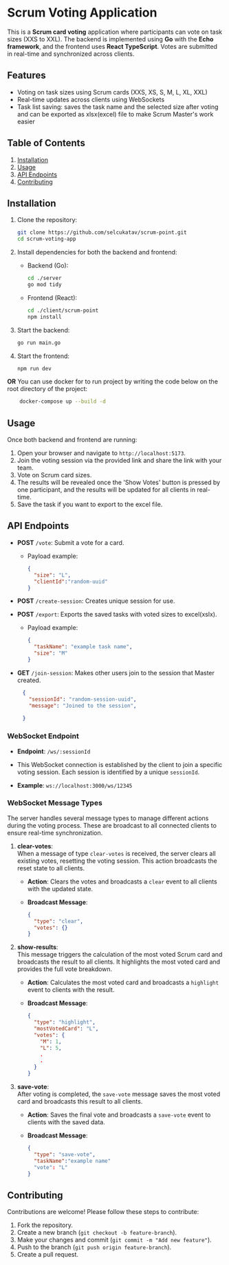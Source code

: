 # Scrum Voting Application

This is a **Scrum card voting** application where participants can vote on task sizes (XXS to XXL). The backend is implemented using **Go** with the **Echo framework**, and the frontend uses **React TypeScript**. Votes are submitted in real-time and synchronized across clients.

## Features

- Voting on task sizes using Scrum cards (XXS, XS, S, M, L, XL, XXL)
- Real-time updates across clients using WebSockets
- Task list saving: saves the task name and the selected size after voting and can be exported as xlsx(excel) file to make Scrum Master's work easier

## Table of Contents

1. [Installation](#installation)
2. [Usage](#usage)
3. [API Endpoints](#api-endpoints)
4. [Contributing](#contributing)


## Installation

1. Clone the repository:

    ```bash
    git clone https://github.com/selcukatav/scrum-point.git
    cd scrum-voting-app
    ```

2. Install dependencies for both the backend and frontend:

    - Backend (Go):

      ```bash
      cd ./server
      go mod tidy
      ```

    - Frontend (React):

      ```bash
      cd ./client/scrum-point
      npm install
      ```

3. Start the backend:

    ```bash
    go run main.go
    ```

4. Start the frontend:

    ```bash
    npm run dev
    ```
**OR**
You can use docker for to run project by writing the code below on the root directory of the project:
```bash
    docker-compose up --build -d
```
## Usage

Once both backend and frontend are running:

1. Open your browser and navigate to `http://localhost:5173`.
2. Join the voting session via the provided link and share the link with your team.
3. Vote on Scrum card sizes.
4. The results will be revealed once the 'Show Votes' button is pressed by one participant, and the results will be updated for all clients in real-time.
5. Save the task if you want to export to the excel file. 

## API Endpoints

- **POST** `/vote`: Submit a vote for a card.
  - Payload example:

    ```json
    {
      "size": "L",
      "clientId":"random-uuid"
    }
    ```
- **POST** `/create-session`: Creates unique session for use.

- **POST** `/export`: Exports the saved tasks with voted sizes to excel(xslx).
  - Payload example:

      ```json
      {
        "taskName": "example task name",
        "size": "M"    
      }
      ```

- **GET** `/join-session`: Makes other users join to the session that Master created.

 ```json
      {
        "sessionId": "random-session-uuid",
        "message": "Joined to the session",
            
      }
  ```

### WebSocket Endpoint

- **Endpoint**: `/ws/:sessionId`
- This WebSocket connection is established by the client to join a specific voting session. Each session is identified by a unique `sessionId`.

- **Example**: `ws://localhost:3000/ws/12345`

### WebSocket Message Types

The server handles several message types to manage different actions during the voting process. These are broadcast to all connected clients to ensure real-time synchronization.

1. **clear-votes**:  
   When a message of type `clear-votes` is received, the server clears all existing votes, resetting the voting session. This action broadcasts the reset state to all clients.
   
   - **Action**: Clears the votes and broadcasts a `clear` event to all clients with the updated state.

   - **Broadcast Message**:
     ```json
     {
       "type": "clear",
       "votes": {}
     }
     ```

2. **show-results**:  
   This message triggers the calculation of the most voted Scrum card and broadcasts the result to all clients. It highlights the most voted card and provides the full vote breakdown.

   - **Action**: Calculates the most voted card and broadcasts a `highlight` event to clients with the result.

   - **Broadcast Message**:
     ```json
     {
       "type": "highlight",
       "mostVotedCard": "L",
       "votes": {
         "M": 1,
         "L": 5,
         .
         .
       }
     }
     ```

3. **save-vote**:  
   After voting is completed, the `save-vote` message saves the most voted card and broadcasts this result to all clients.

   - **Action**: Saves the final vote and broadcasts a `save-vote` event to clients with the saved data.

   - **Broadcast Message**:
     ```json
     {
       "type": "save-vote",
       "taskName":"example name"
       "vote": "L"
     }
     ```


## Contributing

Contributions are welcome! Please follow these steps to contribute:

1. Fork the repository.
2. Create a new branch (`git checkout -b feature-branch`).
3. Make your changes and commit (`git commit -m "Add new feature"`).
4. Push to the branch (`git push origin feature-branch`).
5. Create a pull request.


